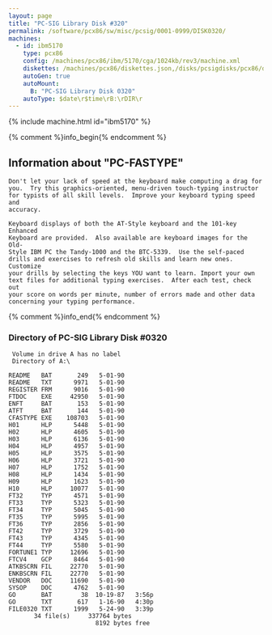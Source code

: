 ```yaml
---
layout: page
title: "PC-SIG Library Disk #320"
permalink: /software/pcx86/sw/misc/pcsig/0001-0999/DISK0320/
machines:
  - id: ibm5170
    type: pcx86
    config: /machines/pcx86/ibm/5170/cga/1024kb/rev3/machine.xml
    diskettes: /machines/pcx86/diskettes.json,/disks/pcsigdisks/pcx86/diskettes.json
    autoGen: true
    autoMount:
      B: "PC-SIG Library Disk 0320"
    autoType: $date\r$time\rB:\rDIR\r
---
```


{% include machine.html id="ibm5170" %}

{% comment %}info_begin{% endcomment %}

## Information about "PC-FASTYPE"

    Don't let your lack of speed at the keyboard make computing a drag for
    you.  Try this graphics-oriented, menu-driven touch-typing instructor
    for typists of all skill levels.  Improve your keyboard typing speed and
    accuracy.
    
    Keyboard displays of both the AT-Style keyboard and the 101-key Enhanced
    Keyboard are provided.  Also available are keyboard images for the Old-
    Style IBM PC the Tandy-1000 and the BTC-5339.  Use the self-paced
    drills and exercises to refresh old skills and learn new ones. Customize
    your drills by selecting the keys YOU want to learn. Import your own
    text files for additional typing exercises.  After each test, check out
    your score on words per minute, number of errors made and other data
    concerning your typing performance.
{% comment %}info_end{% endcomment %}


### Directory of PC-SIG Library Disk #0320

     Volume in drive A has no label
     Directory of A:\

    README   BAT       249   5-01-90
    README   TXT      9971   5-01-90
    REGISTER FRM      9016   5-01-90
    FTDOC    EXE     42950   5-01-90
    ENFT     BAT       153   5-01-90
    ATFT     BAT       144   5-01-90
    CFASTYPE EXE    108703   5-01-90
    H01      HLP      5448   5-01-90
    H02      HLP      4605   5-01-90
    H03      HLP      6136   5-01-90
    H04      HLP      4957   5-01-90
    H05      HLP      3575   5-01-90
    H06      HLP      3721   5-01-90
    H07      HLP      1752   5-01-90
    H08      HLP      1434   5-01-90
    H09      HLP      1623   5-01-90
    H10      HLP     10077   5-01-90
    FT32     TYP      4571   5-01-90
    FT33     TYP      5323   5-01-90
    FT34     TYP      5045   5-01-90
    FT35     TYP      5995   5-01-90
    FT36     TYP      2856   5-01-90
    FT42     TYP      3729   5-01-90
    FT43     TYP      4345   5-01-90
    FT44     TYP      5580   5-01-90
    FORTUNE1 TYP     12696   5-01-90
    FTCV4    GCP      8464   5-01-90
    ATKBSCRN FIL     22770   5-01-90
    ENKBSCRN FIL     22770   5-01-90
    VENDOR   DOC     11690   5-01-90
    SYSOP    DOC      4762   5-01-90
    GO       BAT        38  10-19-87   3:56p
    GO       TXT       617   1-16-90   4:30p
    FILE0320 TXT      1999   5-24-90   3:39p
           34 file(s)     337764 bytes
                            8192 bytes free
